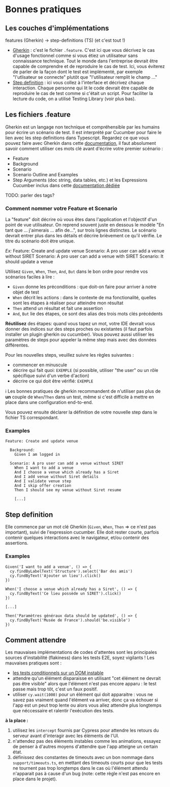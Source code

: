 # Bonnes pratiques

## Les couches d'implémentations

features (Gherkin) -> step-definitions (TS) (et c'est tout !)

- [Gherkin](#writing-your-first-scenario-with-gherkin) : c'est le fichier `.feature`. C'est ici que vous décrivez le cas d'usage fonctionnel comme si vous étiez un utilisateur sans connaissance technique. Tout le monde dans l'entreprise devrait être capable de comprendre et de reproduire le cas de test. Ici, vous éviterez de parler de la façon dont le test est implémenté, par exemple "l'utlisateur se connecte" plutôt que "l'utilisateur remplit le champ ..."
- [Step definition](#step-definition) : ici vous collez à l'interface et décrivez chaque interaction. Chaque personne qui lit le code devrait être capable de reproduire le cas de test comme si c'était un script. Pour faciliter la lecture du code, on a utilisé Testing Library (voir plus bas).

## Les fichiers .feature

Gherkin est un langage non technique et compréhensible par les humains pour écrire un scénario de test. Il est interprété par Cucumber pour faire le lien avec les step definitions dans Typescript. Regardez ce que vous pouvez faire avec Gherkin dans cette [documentation](https://cucumber.io/docs/gherkin/reference/), il faut absolument savoir comment utiliser ces mots clé avant d'écrire votre premier scénario :

- Feature
- Background
- Scenario
- Scenario Outline and Examples
- Step Arguments (doc string, data tables, etc.) et les Expressions Cucumber inclus dans cette [documentation dédiée](https://github.com/cucumber/cucumber-expressions#readme)

TODO: parler des tags?

### Comment nommer votre Feature et Scenario

La "feature" doit décrire où vous êtes dans l'application et l'objectif d'un point de vue utilisateur. On reprend souvent juste en dessous le modèle "En tant que ... j'aimerais ... afin de...", sur trois lignes distinctes. Le scénario devrait entrer plus dans les détails et décrire brièvement ce qu'il vérifie. Le titre du scénario doit être unique.

_Ex:_ Feature: Create and update venue Scenario: A pro user can add a venue without SIRET Scenario: A pro user can add a venue with SIRET Scenario: It should update a venue

Utilisez `Given`, `When`, `Then`, `And`, `But` dans le bon ordre pour rendre vos scénarios faciles à lire :

- `Given` donne les préconditions : que doit-on faire pour arriver à notre objet de test
- `When` décrit les actions : dans le contexte de ma fonctionalité, quelles sont les étapes à réaliser pour atteindre mon résultat
- `Then` attend un résultat et fait une assertion
- `And`, `But` lie des étapes, ce sont des alias des trois mots clés précédents

**Réutilisez** des étapes: quand vous tapez un mot, votre IDE devrait vous donner des indices sur des steps proches ou existantes (il faut parfois installer un plugin gherkin ou cucumber). Vous pouvez aussi utiliser les paramètres de steps pour appeler la même step mais avec des données différentes.

Pour les nouvelles steps, veuillez suivre les règles suivantes :

- commencer en minuscule
- décrire qui fait quoi: `EXEMPLE` (si possible, utiliser "the user" ou un rôle spécifique suivi d'un verbe d'action)
- décrire ce qui doit être vérifié: `EXEMPLE`

:information_source: Les bonnes pratiques de gherkin recommandent de n'utiliser pas plus de **un** couple de `When`/`Then` dans un test, même si c'est difficile à mettre en place dans une configuration end-to-end.

Vous pouvez ensuite déclarer la définition de votre nouvelle step dans le fichier TS correspondant.

### Examples

```
Feature: Create and update venue

  Background:
    Given I am logged in

  Scenario: A pro user can add a venue without SIRET
    When I want to add a venue
    And I choose a venue which already has a Siret
    And I add venue without Siret details
    And I validate venue step
    And I skip offer creation
    Then I should see my venue without Siret resume

    [...]
```

## Step definition

Elle commence par un mot clé Gherkin (`Given`, `When`, `Then` => ce n'est pas important), suivi de l'expression cucumber. Elle doit rester courte, parfois contenir quelques interactions avec le navigateur, et/ou contenir des assertions.

### Examples

```
Given('I want to add a venue', () => {
  cy.findByLabelText('Structure').select('Bar des amis')
  cy.findByText('Ajouter un lieu').click()
})

When('I choose a venue which already has a Siret', () => {
  cy.findByText('Ce lieu possède un SIRET').click()
})

[...]

Then('Paramètres généraux data should be updated', () => {
  cy.findByText('Musée de France').should('be.visible')
})
```

## Comment attendre

Les mauvaises implémentations de codes d'attentes sont les principales sources d'instabilité (flakiness) dans les tests E2E, soyez vigilants ! Les mauvaises pratiques sont :

- [les tests conditionnels sur un DOM instable](https://docs.cypress.io/guides/core-concepts/conditional-testing)
- attendre qu'un élément disparaisse en utilisant "cet élément ne devrait pas être visible" alors que l'élément n'est pas encore apparu : le test passe mais trop tôt, c'est un faux positif.
- utiliser `cy.wait(1000)` pour un élément qui doit apparaitre : vous ne savez pas vraiment quand l'élément va arriver, donc ça va échouer si l'app est un peut trop lente ou alors vous allez attendre plus longtemps que néccessaire et ralentir l'exécution des tests.

**à la place :**

1. utilisez les `intercept` fournis par Cypress pour attendre les retours du serveur avant d'interagir avec les éléments de l'UI.
2. n'attendez pas des éléments instables comme les animations, essayez de penser à d'autres moyens d'attendre que l'app atteigne un certain état.
3. définissez des constantes de timeouts avec un bon nommage dans `support/timeouts.ts`, en mettant des timeouts courts pour que les tests ne tournent pas trop longtemps dans le cas où l'élément attendu n'apparait pas à cause d'un bug (note: cette règle n'est pas encore en place dans le projet).

